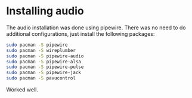 # Installing audio
The audio installation was done using pipewire. There was no need to do additional configurations, just install the following packages:
```bash
sudo pacman -S pipewire
sudo pacman -S wireplumber
sudo pacman -S pipewire-audio
sudo pacman -S pipewire-alsa
sudo pacman -S pipewire-pulse
sudo pacman -S pipewire-jack
sudo pacman -S pavucontrol
```

Worked well.
